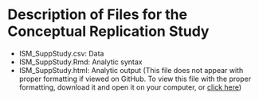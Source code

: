 # Description of Files for the Conceptual Replication Study

* ISM_SuppStudy.csv: Data
* ISM_SuppStudy.Rmd: Analytic syntax
* ISM_SuppStudy.html: Analytic output (This file does not appear with proper formatting if viewed on GitHub. To view this file with the proper formatting, download it and open it on your computer, or [click here](http://htmlpreview.github.io/?https://github.com/abrowman/ism-jpsp2017/blob/master/Supplementary%20Studies/Study%201%20Conceptual%20Replication/ISM_SuppStudy.html))